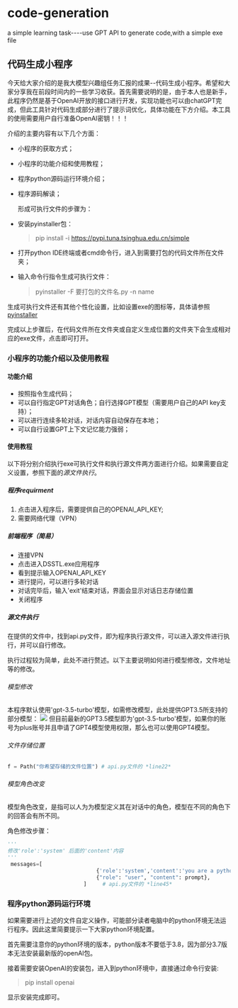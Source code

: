 # code-generation
a simple learning task----use GPT API to generate code,with a simple exe file

## 代码生成小程序
今天给大家介绍的是我大模型兴趣组任务汇报的成果--代码生成小程序。希望和大家分享我在前段时间内的一些学习收获。首先需要说明的是，由于本人也是新手，此程序仍然是基于OpenAI开放的接口进行开发，实现功能也可以由chatGPT完成，但此工具针对代码生成部分进行了提示词优化，具体功能在下方介绍。本工具的使用需要用户自行准备OpenAI密钥！！！

介绍的主要内容有以下几个方面：
- 小程序的获取方式；
- 小程序的功能介绍和使用教程；
- 程序python源码运行环境介绍；
- 程序源码解读；

  形成可执行文件的步骤为：
- 安装pyinstaller包：
    > pip install -i https://pypi.tuna.tsinghua.edu.cn/simple 
- 打开python IDE终端或者cmd命令行，进入到需要打包的代码文件所在文件夹；
- 输入命令行指令生成可执行文件：
    > pyinstaller -F 要打包的文件名.py -n name

生成可执行文件还有其他个性化设置，比如设置exe的图标等，具体请参照[pyinstaller](https://pyinstaller.org/en/stable/usage.html)

完成以上步骤后，在代码文件所在文件夹或自定义生成位置的文件夹下会生成相对应的exe文件，点击即可打开。

### 小程序的功能介绍以及使用教程
#### 功能介绍
- 按照指令生成代码；
- 可以自行指定GPT对话角色；自行选择GPT模型（需要用户自己的API key支持）；
- 可以进行连续多轮对话，对话内容自动保存在本地；
- 可以自行设置GPT上下文记忆能力强弱；
#### 使用教程
以下将分别介绍执行exe可执行文件和执行源文件两方面进行介绍。如果需要自定义设置，参照下面的*源文件执行*。
##### 程序requirment
1. 点击进入程序后，需要提供自己的OPENAI_API_KEY;
2. 需要网络代理（VPN）

##### 前端程序（简易）
- 连接VPN
- 点击进入DSSTL.exe应用程序
- 看到提示输入OPENAI_API_KEY
- 进行提问，可以进行多轮对话
- 对话完毕后，输入'exit'结束对话，界面会显示对话日志存储位置
- 关闭程序

##### 源文件执行
在提供的文件中，找到api.py文件，即为程序执行源文件，可以进入源文件进行执行，并可以自行修改。

执行过程较为简单，此处不进行赘述。以下主要说明如何进行模型修改，文件地址等的修改。

###### 模型修改
本程序默认使用'gpt-3.5-turbo'模型，如需修改模型，此处提供GPT3.5所支持的部分模型：
![](https://img-blog.csdnimg.cn/b60d119ad07148a7a6e7694c6015c353.png#pic_center)
但目前最新的GPT3.5模型即为'gpt-3.5-turbo'模型，如果你的账号为plus账号并且申请了GPT4模型使用权限，那么也可以使用GPT4模型。

###### 文件存储位置
```python
f = Path("你希望存储的文件位置") # api.py文件的 *line22*
```

###### 模型角色改变
模型角色改变，是指可以人为为模型定义其在对话中的角色，模型在不同的角色下的回答会有所不同。

角色修改步骤：
```python
'''
修改'role':'system' 后面的'content'内容
'''
 messages=[
                            {'role':'system','content':'you are a python rookie, can not code python'},
                            {"role": "user", "content": prompt},
                        ]     # api.py文件的 *line45*
```

### 程序python源码运行环境
如果需要进行上述的文件自定义操作，可能部分读者电脑中的python环境无法运行程序。因此这里简要提示一下大家python环境配置。

首先需要注意你的python环境的版本，python版本不要低于3.8，因为部分3.7版本无法安装最新版的openAI包。

接着需要安装OpenAI的安装包，进入到python环境中，直接通过命令行安装:
>   pip install openai

显示安装完成即可。   
